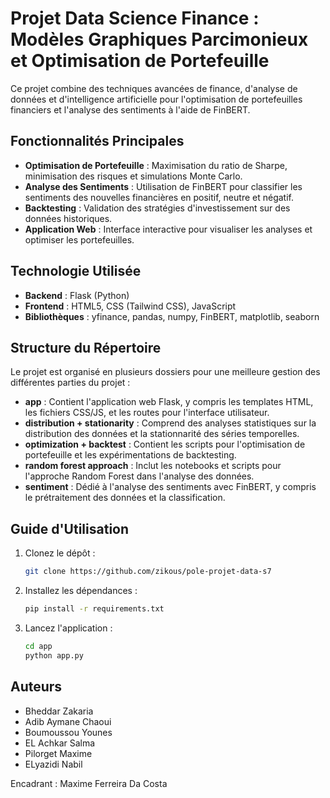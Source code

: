 # Projet Data Science Finance : Modèles Graphiques Parcimonieux et Optimisation de Portefeuille

Ce projet combine des techniques avancées de finance, d'analyse de données et d'intelligence artificielle pour l'optimisation de portefeuilles financiers et l'analyse des sentiments à l'aide de FinBERT.

## Fonctionnalités Principales

- **Optimisation de Portefeuille** : Maximisation du ratio de Sharpe, minimisation des risques et simulations Monte Carlo.
- **Analyse des Sentiments** : Utilisation de FinBERT pour classifier les sentiments des nouvelles financières en positif, neutre et négatif.
- **Backtesting** : Validation des stratégies d'investissement sur des données historiques.
- **Application Web** : Interface interactive pour visualiser les analyses et optimiser les portefeuilles.

## Technologie Utilisée

- **Backend** : Flask (Python)
- **Frontend** : HTML5, CSS (Tailwind CSS), JavaScript
- **Bibliothèques** : yfinance, pandas, numpy, FinBERT, matplotlib, seaborn

## Structure du Répertoire

Le projet est organisé en plusieurs dossiers pour une meilleure gestion des différentes parties du projet :

- **app** : Contient l'application web Flask, y compris les templates HTML, les fichiers CSS/JS, et les routes pour l'interface utilisateur.
- **distribution + stationarity** : Comprend des analyses statistiques sur la distribution des données et la stationnarité des séries temporelles.
- **optimization + backtest** : Contient les scripts pour l'optimisation de portefeuille et les expérimentations de backtesting.
- **random forest approach** : Inclut les notebooks et scripts pour l'approche Random Forest dans l'analyse des données.
- **sentiment** : Dédié à l'analyse des sentiments avec FinBERT, y compris le prétraitement des données et la classification.

## Guide d'Utilisation

1. Clonez le dépôt :
   ```bash
   git clone https://github.com/zikous/pole-projet-data-s7
   ```
2. Installez les dépendances :
   ```bash
   pip install -r requirements.txt
   ```
3. Lancez l'application :
   ```bash
   cd app
   python app.py
   ```

## Auteurs

- Bheddar Zakaria
- Adib Aymane Chaoui
- Boumoussou Younes
- EL Achkar Salma
- Pilorget Maxime
- ELyazidi Nabil

Encadrant : Maxime Ferreira Da Costa
